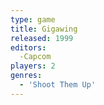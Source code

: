 ```yaml
---
type: game
title: Gigawing
released: 1999
editors: 
  -Capcom
players: 2
genres:
  - 'Shoot Them Up'
---
```

